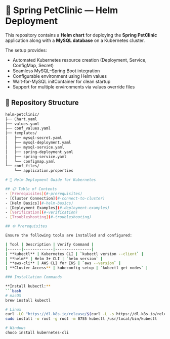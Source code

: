 # 🐾 Spring PetClinic — Helm Deployment

This repository contains a **Helm chart** for deploying the **Spring PetClinic** application along with a **MySQL database** on a Kubernetes cluster.

The setup provides:
- Automated Kubernetes resource creation (Deployment, Service, ConfigMap, Secret)
- Seamless MySQL–Spring Boot integration
- Configurable environment using Helm values
- Wait-for-MySQL initContainer for clean startup
- Support for multiple environments via values override files

## 📁 Repository Structure
```bash
helm-petclinic/
├── Chart.yaml
├── values.yaml
├── conf_values.yaml
├── templates/
│   ├── mysql-secret.yaml
│   ├── mysql-deployment.yaml
│   ├── mysql-service.yaml
│   ├── spring-deployment.yaml
│   ├── spring-service.yaml
│   └── configmap.yaml
└── conf_files/
    └── application.properties

# 🚀 Helm Deployment Guide for Kubernetes

## 📋 Table of Contents
- [Prerequisites](#-prerequisites)
- [Cluster Connection](#-connect-to-cluster)
- [Helm Basics](#-helm-basics)
- [Deployment Examples](#-deployment-examples)
- [Verification](#-verification)
- [Troubleshooting](#-troubleshooting)

## ⚙️ Prerequisites

Ensure the following tools are installed and configured:

| Tool | Description | Verify Command |
|------|-------------|----------------|
| **kubectl** | Kubernetes CLI | `kubectl version --client` |
| **helm** | Helm 3+ CLI | `helm version` |
| **aws-cli** | AWS CLI for EKS | `aws --version` |
| **Cluster Access** | kubeconfig setup | `kubectl get nodes` |

### Installation Commands

**Install kubectl:**
```bash
# macOS
brew install kubectl

# Linux
curl -LO "https://dl.k8s.io/release/$(curl -L -s https://dl.k8s.io/release/stable.txt)/bin/linux/amd64/kubectl"
sudo install -o root -g root -m 0755 kubectl /usr/local/bin/kubectl

# Windows
choco install kubernetes-cli
